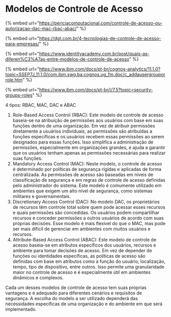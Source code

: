 # Modelos de Controle de Acesso

{% embed url="https://periciacomputacional.com/controle-de-acesso-ou-autorizacao-dac-mac-rbac-abac/" %}

{% embed url="https://dgt.com.br/4-tecnologias-de-controle-de-acesso-para-empresas/" %}

{% embed url="https://www.identityacademy.com.br/post/quais-as-diferen%C3%A7as-entre-modelos-de-controle-de-acesso" %}

{% embed url="https://www.ibm.com/docs/pt-br/cognos-analytics/11.1.0?topic=SSEP7J_11.1.0/com.ibm.swg.ba.cognos.ug_fm.doc/c_addausergrouporrole.htm" %}

{% embed url="https://www.ibm.com/docs/pt-br/i/7.5?topic=security-groups-roles" %}

4 tipos: RBAC, MAC, DAC e ABAC

1. Role-Based Access Control (RBAC): Este modelo de controle de acesso baseia-se na atribuição de permissões aos usuários com base em suas funções dentro de uma organização. Em vez de atribuir permissões diretamente a usuários individuais, as permissões são atribuídas a funções específicas e os usuários recebem essas permissões ao serem designados para essas funções. Isso simplifica a administração de permissões, especialmente em organizações grandes, e ajuda a garantir que os usuários tenham apenas as permissões necessárias para realizar suas funções.
2. Mandatory Access Control (MAC): Neste modelo, o controle de acesso é determinado por políticas de segurança rígidas e aplicadas de forma centralizada. As permissões de acesso são baseadas em níveis de classificação de segurança e em regras de controle de acesso definidas pelo administrador do sistema. Este modelo é comumente utilizado em ambientes que exigem um alto nível de segurança, como sistemas militares e governamentais.
3. Discretionary Access Control (DAC): No modelo DAC, os proprietários de recursos têm controle total sobre quem pode acessar esses recursos e quais permissões são concedidas. Os usuários podem compartilhar recursos e conceder permissões a outros usuários de acordo com suas próprias decisões. Esse modelo é mais flexível do que o MAC, mas pode ser mais difícil de gerenciar em ambientes com muitos usuários e recursos.
4. Attribute-Based Access Control (ABAC): Este modelo de controle de acesso baseia-se em atributos específicos dos usuários, recursos e ambiente para tomar decisões de acesso. Em vez de depender de funções ou identidades específicas, as políticas de acesso são definidas com base em atributos como a função do usuário, localização, tempo, tipo de dispositivo, entre outros. Isso permite uma granularidade maior no controle de acesso e é especialmente útil em ambientes dinâmicos e complexos.

Cada um desses modelos de controle de acesso tem suas próprias vantagens e é adequado para diferentes cenários e requisitos de segurança. A escolha do modelo a ser utilizado dependerá das necessidades específicas de uma organização e do ambiente em que será implementado.

